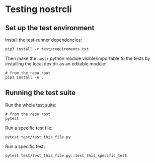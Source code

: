 # Testing nostrcli

## Set up the test environment

Install the test-runner dependencies:
```
pip3 install -r test/requirements.txt
```

Then make the `nostr` python module visible/importable to the tests by installing the local dev dir as an editable module:
```
# from the repo root
pip3 install -e .
```

## Running the test suite
Run the whole test suite:
```
# from the repo root
pytest
```

Run a specific test file:
```
pytest test/test_this_file.py
```

Run a specific test:
```
pytest test/test_this_file.py::test_this_specific_test
```

